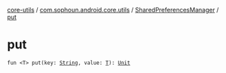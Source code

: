 [core-utils](../../index.md) / [com.sophoun.android.core.utils](../index.md) / [SharedPreferencesManager](index.md) / [put](./put.md)

# put

`fun <T> put(key: `[`String`](https://kotlinlang.org/api/latest/jvm/stdlib/kotlin/-string/index.html)`, value: `[`T`](put.md#T)`): `[`Unit`](https://kotlinlang.org/api/latest/jvm/stdlib/kotlin/-unit/index.html)